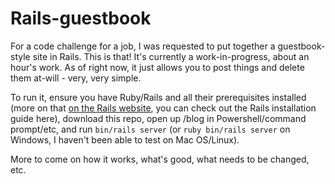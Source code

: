# Rails-guestbook

For a code challenge for a job, I was requested to put together a guestbook-style site in Rails. This is that! It's currently a work-in-progress, about an hour's work. As of right now, it just allows you to post things and delete them at-will - very, very simple.

To run it, ensure you have Ruby/Rails and all their prerequisites installed (more on that [on the Rails website](http://guides.rubyonrails.org/getting_started.html), you can check out the Rails installation guide here), download this repo, open up /blog in Powershell/command prompt/etc, and run `bin/rails server` (or `ruby bin/rails server` on Windows, I haven't been able to test on Mac OS/Linux).

More to come on how it works, what's good, what needs to be changed, etc. 